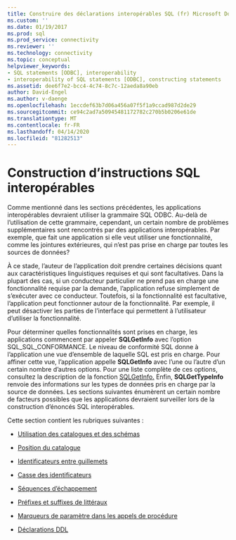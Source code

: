 ```yaml
---
title: Construire des déclarations interopérables SQL (fr) Microsoft Docs
ms.custom: ''
ms.date: 01/19/2017
ms.prod: sql
ms.prod_service: connectivity
ms.reviewer: ''
ms.technology: connectivity
ms.topic: conceptual
helpviewer_keywords:
- SQL statements [ODBC], interoperability
- interoperability of SQL statements [ODBC], constructing statements
ms.assetid: dee6f7e2-bcc4-4c74-8c7c-12aeda8a90eb
author: David-Engel
ms.author: v-daenge
ms.openlocfilehash: 1eccdef63b7d06a456a07f5f1a9ccad987d2de29
ms.sourcegitcommit: ce94c2ad7a50945481172782c270b5b0206e61de
ms.translationtype: MT
ms.contentlocale: fr-FR
ms.lasthandoff: 04/14/2020
ms.locfileid: "81282513"
---
```

# <a name="constructing-interoperable-sql-statements"></a>Construction d’instructions SQL interopérables
Comme mentionné dans les sections précédentes, les applications interopérables devraient utiliser la grammaire SQL ODBC. Au-delà de l’utilisation de cette grammaire, cependant, un certain nombre de problèmes supplémentaires sont rencontrés par des applications interopérables. Par exemple, que fait une application si elle veut utiliser une fonctionnalité, comme les jointures extérieures, qui n’est pas prise en charge par toutes les sources de données?  
  
 À ce stade, l’auteur de l’application doit prendre certaines décisions quant aux caractéristiques linguistiques requises et qui sont facultatives. Dans la plupart des cas, si un conducteur particulier ne prend pas en charge une fonctionnalité requise par la demande, l’application refuse simplement de s’exécuter avec ce conducteur. Toutefois, si la fonctionnalité est facultative, l’application peut fonctionner autour de la fonctionnalité. Par exemple, il peut désactiver les parties de l’interface qui permettent à l’utilisateur d’utiliser la fonctionnalité.  
  
 Pour déterminer quelles fonctionnalités sont prises en charge, les applications commencent par appeler **SQLGetInfo** avec l’option SQL_SQL_CONFORMANCE. Le niveau de conformité SQL donne à l’application une vue d’ensemble de laquelle SQL est pris en charge. Pour affiner cette vue, l’application appelle **SQLGetInfo** avec l’une ou l’autre d’un certain nombre d’autres options. Pour une liste complète de ces options, consultez la description de la fonction [SQLGetInfo.](../../../odbc/reference/syntax/sqlgetinfo-function.md) Enfin, **SQLGetTypeInfo** renvoie des informations sur les types de données pris en charge par la source de données. Les sections suivantes énumèrent un certain nombre de facteurs possibles que les applications devraient surveiller lors de la construction d’énoncés SQL interopérables.  
  
 Cette section contient les rubriques suivantes :  
  
-   [Utilisation des catalogues et des schémas](../../../odbc/reference/develop-app/catalog-and-schema-usage.md)  
  
-   [Position du catalogue](../../../odbc/reference/develop-app/catalog-position.md)  
  
-   [Identificateurs entre guillemets](../../../odbc/reference/develop-app/quoted-identifiers.md)  
  
-   [Casse des identificateurs](../../../odbc/reference/develop-app/identifier-case.md)  
  
-   [Séquences d’échappement](../../../odbc/reference/develop-app/escape-sequences.md)  
  
-   [Préfixes et suffixes de littéraux](../../../odbc/reference/develop-app/literal-prefixes-and-suffixes.md)  
  
-   [Marqueurs de paramètre dans les appels de procédure](../../../odbc/reference/develop-app/parameter-markers-in-procedure-calls.md)  
  
-   [Déclarations DDL](../../../odbc/reference/develop-app/ddl-statements.md)
